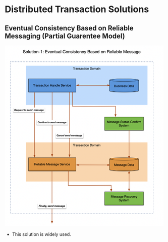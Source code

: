 # Distributed Transaction Solutions

## Eventual Consistency Based on Reliable Messaging (Partial Guarentee Model)

![](02-eventual-consistency-solution.png)

- This solution is widely used. 